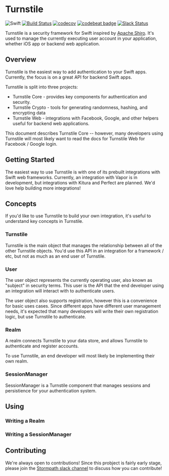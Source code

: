 # Turnstile
![Swift](http://img.shields.io/badge/swift-v3.0--dev.07.25-brightgreen.svg)
[![Build Status](https://api.travis-ci.org/stormpath/Turnstile.svg?branch=master)](https://travis-ci.org/stormpath/Turnstile)
[![codecov](https://codecov.io/gh/stormpath/Turnstile/branch/master/graph/badge.svg)](https://codecov.io/gh/stormpath/Turnstile)
[![codebeat badge](https://codebeat.co/badges/ba981396-2a2c-4364-8067-6c128758f3bc)](https://codebeat.co/projects/github-com-stormpath-turnstile)
[![Slack Status](https://talkstormpath.shipit.xyz/badge.svg)](https://talkstormpath.shipit.xyz)

Turnstile is a security framework for Swift inspired by [Apache Shiro](http://shiro.apache.org). It's used to manage the currently executing user account in your application, whether iOS app or backend web application. 

## Overview

Turnstile is the easiest way to add authentication to your Swift apps. Currently, the focus is on a great API for backend Swift apps. 

Turnstile is split into three projects:

* Turnstile Core - provides key components for authentication and security. 
* Turnstile Crypto - tools for generating randomness, hashing, and encrypting data
* Turnstile Web - integrations with Facebook, Google, and other helpers useful for backend web applications. 

This document describes Turnstile Core -- however, many developers using Turnstile will most likely want to read the docs for Turnstile Web for Facebook / Google login. 

## Getting Started

The easiest way to use Turnstile is with one of its prebuilt integrations with Swift web frameworks. Currently, an integration with Vapor is in development, but integrations with Kitura and Perfect are planned. We'd love help building more integrations! 

## Concepts

If you'd like to use Turnstile to build your own integration, it's useful to understand key concepts in Turnstile. 

### Turnstile

Turnstile is the main object that manages the relationship between all of the other Turnstile objects. You'd use this API in an integration for a framework / etc, but not as much as an end user of Turnstile. 

### User

The user object represents the currently operating user, also known as "subject" in security terms. This user is the API that the end developer using an integration will interact with to authenticate users.

The user object also supports registration, however this is a convenience for basic uses cases. Since different apps have different user management needs, it's expected that many developers will write their own registration logic, but use Turnstile to authenticate. 

### Realm

A realm connects Turnstile to your data store, and allows Turnstile to authenticate and register accounts. 

To use Turnstile, an end developer will most likely be implementing their own realm. 

### SessionManager

SessionManager is a Turnstile component that manages sessions and persistience for your authentication system. 

## Using

### Writing a Realm

### Writing a SessionManager

## Contributing

We're always open to contributions! Since this probject is fairly early stage, please join the [Stormpath slack channel](https://talkstormpath.shipit.xyz) to discuss how you can contribute!